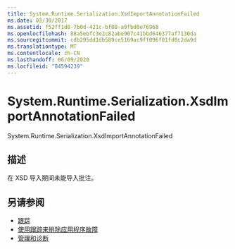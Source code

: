 ```yaml
---
title: System.Runtime.Serialization.XsdImportAnnotationFailed
ms.date: 03/30/2017
ms.assetid: f52ff1d8-7b0d-421c-bf08-a9fbd0e76968
ms.openlocfilehash: 88a5ebfc3e2c82abe907c41bbd646377af7130da
ms.sourcegitcommit: cdb295dd1db589ce5169ac9ff096f01fd0c2da9d
ms.translationtype: MT
ms.contentlocale: zh-CN
ms.lasthandoff: 06/09/2020
ms.locfileid: "84594239"
---
```

# <a name="systemruntimeserializationxsdimportannotationfailed"></a>System.Runtime.Serialization.XsdImportAnnotationFailed
System.Runtime.Serialization.XsdImportAnnotationFailed  
  
## <a name="description"></a>描述  
 在 XSD 导入期间未能导入批注。  
  
## <a name="see-also"></a>另请参阅

- [跟踪](index.md)
- [使用跟踪来排除应用程序故障](using-tracing-to-troubleshoot-your-application.md)
- [管理和诊断](../index.md)
